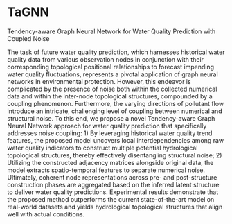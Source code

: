 # TaGNN
Tendency-aware Graph Neural Network for Water Quality Prediction with Coupled Noise

The task of future water quality prediction, which harnesses historical water quality data from various observation nodes in conjunction with their corresponding topological positional relationships to forecast impending water quality fluctuations, represents a pivotal application of graph neural networks in environmental protection. However, this endeavor is complicated by the presence of noise both within the collected numerical data and within the inter-node topological structures, compounded by a coupling phenomenon. Furthermore, the varying directions of pollutant flow introduce an intricate, challenging level of coupling between numerical and structural noise. To this end, we propose a novel Tendency-aware Graph Neural Network approach for water quality prediction that specifically addresses noise coupling: 1) By leveraging historical water quality trend features, the proposed model uncovers local interdependencies among raw water quality indicators to construct multiple potential hydrological topological structures, thereby effectively disentangling structural noise; 2) Utilizing the constructed adjacency matrices alongside original data, the model extracts spatio-temporal features to separate numerical noise. Ultimately, coherent node representations across pre- and post-structure construction phases are aggregated based on the inferred latent structure to deliver water quality predictions. Experimental results demonstrate that the proposed method outperforms the current state-of-the-art model on real-world datasets and yields hydrological topological structures that align well with actual conditions.
